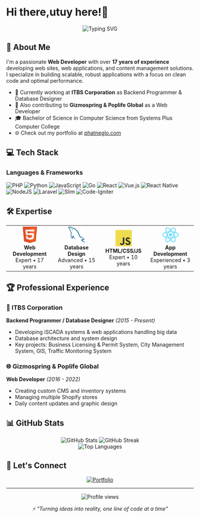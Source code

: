 # Hi there,utuy here!👋

<div align="center">
  <img src="https://readme-typing-svg.herokuapp.com?font=Fira+Code&pause=1000&color=2E9EF7&center=true&vCenter=true&width=435&lines=Full+Stack+Web+Developer;17%2B+Years+of+Experience;PHP+%7C+Python+%7C+Go+Developer;Database+Design+Expert;Mobile+App+Developer" alt="Typing SVG" />
</div>

## 🚀 About Me

I'm a passionate **Web Developer** with over **17 years of experience** developing web sites, web applications, and content management solutions. I specialize in building scalable, robust applications with a focus on clean code and optimal performance.

- 🔭 Currently working at **ITBS Corporation** as Backend Programmer & Database Designer
- 💼 Also contributing to **Gizmospring & Poplife Global** as a Web Developer
- 🎓 Bachelor of Science in Computer Science from Systems Plus Computer College
- 🌐 Check out my portfolio at [phatneglo.com](https://phatneglo.com)

## 💻 Tech Stack

### Languages & Frameworks
![PHP](https://img.shields.io/badge/php-%23777BB4.svg?style=for-the-badge&logo=php&logoColor=white)
![Python](https://img.shields.io/badge/python-3670A0?style=for-the-badge&logo=python&logoColor=ffdd54)
![JavaScript](https://img.shields.io/badge/javascript-%23323330.svg?style=for-the-badge&logo=javascript&logoColor=%23F7DF1E)
![Go](https://img.shields.io/badge/go-%2300ADD8.svg?style=for-the-badge&logo=go&logoColor=white)
![React](https://img.shields.io/badge/react-%2320232a.svg?style=for-the-badge&logo=react&logoColor=%2361DAFB)
![Vue.js](https://img.shields.io/badge/vuejs-%2335495e.svg?style=for-the-badge&logo=vuedotjs&logoColor=%234FC08D)
![React Native](https://img.shields.io/badge/react_native-%2320232a.svg?style=for-the-badge&logo=react&logoColor=%2361DAFB)
![NodeJS](https://img.shields.io/badge/node.js-6DA55F?style=for-the-badge&logo=node.js&logoColor=white)
![Laravel](https://img.shields.io/badge/laravel-%23FF2D20.svg?style=for-the-badge&logo=laravel&logoColor=white)
![Slim](https://img.shields.io/badge/slim-%23719e40.svg?style=for-the-badge&logo=php&logoColor=white)
![Code-Igniter](https://img.shields.io/badge/CodeIgniter-%23EF4223.svg?style=for-the-badge&logo=codeIgniter&logoColor=white)

## 🛠️ Expertise

<table>
  <tr>
    <td align="center" width="25%">
      <img src="https://raw.githubusercontent.com/devicons/devicon/master/icons/html5/html5-original.svg" width="45" height="45" alt="Web Development" />
      <br><strong>Web Development</strong>
      <br>Expert • 17 years
    </td>
    <td align="center" width="25%">
      <img src="https://raw.githubusercontent.com/devicons/devicon/master/icons/mysql/mysql-original.svg" width="45" height="45" alt="Database Design" />
      <br><strong>Database Design</strong>
      <br>Advanced • 15 years
    </td>
    <td align="center" width="25%">
      <img src="https://raw.githubusercontent.com/devicons/devicon/master/icons/javascript/javascript-original.svg" width="45" height="45" alt="HTML/CSS/JS" />
      <br><strong>HTML/CSS/JS</strong>
      <br>Expert • 10 years
    </td>
    <td align="center" width="25%">
      <img src="https://raw.githubusercontent.com/devicons/devicon/master/icons/react/react-original.svg" width="45" height="45" alt="App Development" />
      <br><strong>App Development</strong>
      <br>Experienced • 3 years
    </td>
  </tr>
</table>

## 🏆 Professional Experience

### 🏢 ITBS Corporation
**Backend Programmer / Database Designer** *(2015 - Present)*
- Developing iSCADA systems & web applications handling big data
- Database architecture and system design
- Key projects: Business Licensing & Permit System, City Management System, GIS, Traffic Monitoring System

### 🌐 Gizmospring & Poplife Global
**Web Developer** *(2016 - 2022)*
- Creating custom CMS and inventory systems
- Managing multiple Shopify stores
- Daily content updates and graphic design

## 📊 GitHub Stats

<div align="center">
  <img src="https://github-readme-stats.vercel.app/api?username=phatneglo&show_icons=true&theme=tokyonight&hide_border=true" alt="GitHub Stats" />
  <img src="https://github-readme-streak-stats.herokuapp.com/?user=phatneglo&theme=tokyonight&hide_border=true" alt="GitHub Streak" />
</div>

<div align="center">
  <img src="https://github-readme-stats.vercel.app/api/top-langs/?username=phatneglo&layout=compact&theme=tokyonight&hide_border=true" alt="Top Languages" />
</div>

## 🤝 Let's Connect

<div align="center">
  <a href="https://phatneglo.com">
    <img src="https://img.shields.io/badge/Portfolio-phatneglo.com-blue?style=for-the-badge&logo=google-chrome&logoColor=white" alt="Portfolio" />
  </a>
</div>

---

<div align="center">
  <img src="https://komarev.com/ghpvc/?username=phatneglo&label=Profile%20views&color=0e75b6&style=flat" alt="Profile views" />
  
  <p><i>⚡ "Turning ideas into reality, one line of code at a time"</i></p>
</div>
